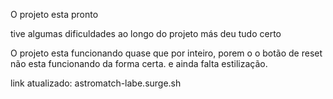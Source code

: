 O projeto esta pronto

tive algumas dificuldades ao longo do projeto más deu tudo certo

O projeto esta funcionando quase que por inteiro, porem o o botão de reset não esta funcionando da forma certa. e ainda falta estilização.

link atualizado: astromatch-labe.surge.sh

